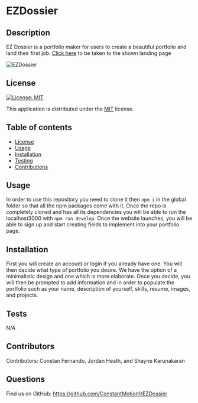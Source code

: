   # EZDossier
  ## Description
  EZ Dossier is a portfolio maker for users to create a beautiful portfolio and land their first job. [Click here](https://ezdossier.herokuapp.com/) to be taken to the shown landing page
  
  ![EZDossier](https://user-images.githubusercontent.com/112971337/204613692-e86153f6-295e-4b64-912a-aae8f839f8cb.jpg)

  ## License
  
  [![License: MIT](https://img.shields.io/badge/License-MIT-yellow.svg)](https://opensource.org/licenses/MIT)
  
This application is distributed under the [MIT](https://opensource.org/licenses/MIT) license.
  ## Table of contents
  - [License](#License)
  - [Usage](#Usage)
  - [Installation](#Installation)
  - [Testing](#Testing)
  - [Contributions](#Contributions)
  ## Usage
  In order to use this repository you need to clone it then ``npm i`` in the global folder so that all the npm packages come with it. Once the repo is completely cloned and has all its dependencies you will be able to run the localhost3000 with ``npm run develop``. Once the website launches, you will be able to sign up and start creating fields to implement into your portfolio page.
  ## Installation
  First you will create an account or login if you already have one. You will then decide what type of portfolio you desire. We have the option of a minimalistic design and one which is more elaborate. Once you decide, you will then be prompted to add information and in order to populate the portfolio such as your name, description of yourself, skills, resume, images, and projects.
  ## Tests
  N/A
  ## Contributors
  Contributors: 
  Constan Fernando, Jordan Heath, and Shayne Karunakaran
  ## Questions
  Find us on GitHub: <https://github.com/ConstantMotion1/EZDossier>
  

